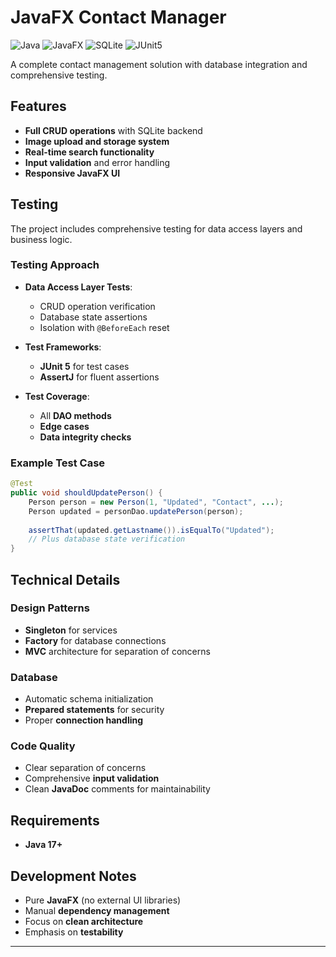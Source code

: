 # JavaFX Contact Manager

![Java](https://img.shields.io/badge/Java-17-blue)
![JavaFX](https://img.shields.io/badge/JavaFX-19-orange)
![SQLite](https://img.shields.io/badge/SQLite-3-lightgrey)
![JUnit5](https://img.shields.io/badge/JUnit-5-brightgreen)

A complete contact management solution with database integration and comprehensive testing.

## Features

- **Full CRUD operations** with SQLite backend
- **Image upload and storage system**
- **Real-time search functionality**
- **Input validation** and error handling
- **Responsive JavaFX UI**

## Testing

The project includes comprehensive testing for data access layers and business logic.

### Testing Approach

- **Data Access Layer Tests**:
  - CRUD operation verification
  - Database state assertions
  - Isolation with `@BeforeEach` reset

- **Test Frameworks**:
  - **JUnit 5** for test cases
  - **AssertJ** for fluent assertions

- **Test Coverage**:
  - All **DAO methods**
  - **Edge cases**
  - **Data integrity checks**

### Example Test Case

```java
@Test
public void shouldUpdatePerson() {
    Person person = new Person(1, "Updated", "Contact", ...);
    Person updated = personDao.updatePerson(person);
    
    assertThat(updated.getLastname()).isEqualTo("Updated");
    // Plus database state verification
}
```

## Technical Details

### Design Patterns

- **Singleton** for services
- **Factory** for database connections
- **MVC** architecture for separation of concerns

### Database

- Automatic schema initialization
- **Prepared statements** for security
- Proper **connection handling**

### Code Quality

- Clear separation of concerns
- Comprehensive **input validation**
- Clean **JavaDoc** comments for maintainability

## Requirements

- **Java 17+**


## Development Notes

- Pure **JavaFX** (no external UI libraries)
- Manual **dependency management**
- Focus on **clean architecture**
- Emphasis on **testability**

---
